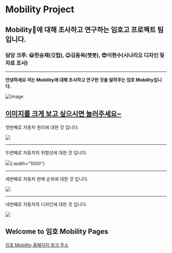 # Mobility Project
## Mobility🚗에 대해 조사하고 연구하는 임호고 프로젝트 팀입니다.
### 담당 크루: 😃한승재(깃헙), 😉김동욱(챗봇), 😎이현수(시나리오 디자인 및 자료 조사)

---


**안녕하세요 저는 Mobility에 대해 조사하고 연구한 것을 알려주는 임호 Mobility입니다.**

![image](https://user-images.githubusercontent.com/88136823/129297968-0a379212-f9a0-4097-a5f8-aee750bcd369.png)

[이미지를 크게 보고 싶으시면 눌러주세요~]()
---

첫번째로 자동차 원리에 대한 것 입니다.

![](https://user-images.githubusercontent.com/88136823/129297443-f8731b73-8dc6-49fc-bedf-a121da0ffb58.png)

---

두번째로 자동차의 위험성에 대한 것 입니다.

![](https://user-images.githubusercontent.com/88136823/129299023-5a17ad09-eed9-4e61-b466-f3a80b961833.png){:width="1000"}


---

세번째로 자동차 판매 순위에 대한 것 입니다.

![](https://user-images.githubusercontent.com/88136823/129296874-fdc83f9b-774d-48aa-bb4a-b9353950b6ae.png)

---

네번째로 자동차의 디자인에 대한 것 입니다.

![](https://user-images.githubusercontent.com/88136823/129297295-696a0cff-55a5-49d3-90cd-2f1a3f062a91.png)

## Welcome to 임호 Mobility Pages

[임호 Mobility 홈페이지 링크 주소](https://dongwook12.github.io/chatbot/)


